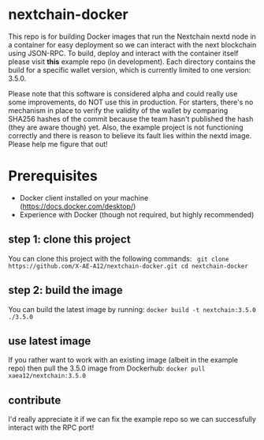 # nextchain-docker
This repo is for building Docker images that run the Nextchain nextd node in a container for easy deployment so we can interact with the next blockchain using JSON-RPC. To build, deploy and interact with the container itself please visit __this__ example repo (in development). Each directory contains the build for a specific wallet version, which is currently limited to one version: 3.5.0.

Please note that this software is considered alpha and could really use some improvements, do NOT use this in production. For starters, there's no mechanism in place to verify the validity of the wallet by comparing SHA256 hashes of the commit because the team hasn't published the hash (they are aware though) yet. Also, the example project is not functioning correctly and there is reason to believe its fault lies within the nextd image. Please help me figure that out!

# Prerequisites
- Docker client installed on your machine (https://docs.docker.com/desktop/)
- Experience with Docker (though not required, but highly recommended)

## step 1: clone this project
You can clone this project with the following commands:
` git clone https://github.com/X-AE-A12/nextchain-docker.git
cd nextchain-docker`

## step 2: build the image
You can build the latest image by running:
`docker build -t nextchain:3.5.0 ./3.5.0`

## use latest image
If you rather want to work with an existing image (albeit in the example repo) then pull the 3.5.0 image from Dockerhub:
`docker pull xaea12/nextchain:3.5.0`

## contribute
I'd really appreciate it if we can fix the example repo so we can successfully interact with the RPC port! 

